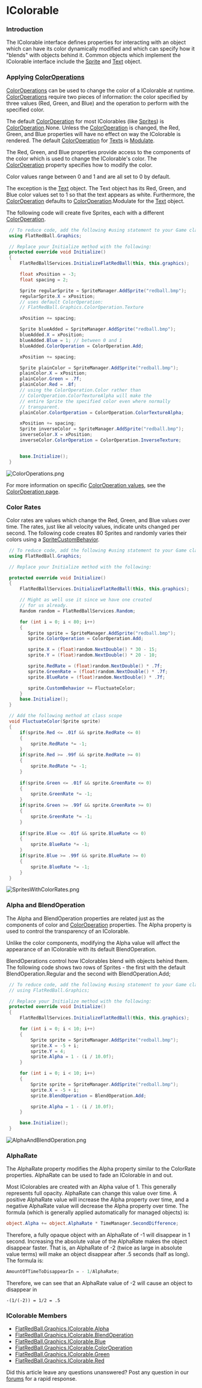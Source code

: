 # IColorable

### Introduction

The IColorable interface defines properties for interacting with an object which can have its color dynamically modified and which can specify how it "blends" with objects behind it. Common objects which implement the IColorable interface include the [Sprite](../../../../frb/docs/index.php) and [Text](../../../../frb/docs/index.php) object.

### Applying [ColorOperations](../../../../frb/docs/index.php)

[ColorOperations](../../../../frb/docs/index.php) can be used to change the color of a IColorable at runtime. [ColorOperations](../../../../frb/docs/index.php) require two pieces of information: the color specified by three values (Red, Green, and Blue) and the operation to perform with the specified color.

The default [ColorOperation](../../../../frb/docs/index.php) for most IColorables (like [Sprites](../../../../frb/docs/index.php)) is [ColorOperation](../../../../frb/docs/index.php).None. Unless the [ColorOperation](../../../../frb/docs/index.php) is changed, the Red, Green, and Blue properties will have no effect on way the IColorable is rendered. The default [ColorOperation](../../../../frb/docs/index.php) for [Texts](../../../../frb/docs/index.php) is [Modulate](../../../../frb/docs/index.php).

The Red, Green, and Blue properties provide access to the components of the color which is used to change the IColorable's color. The [ColorOperation](../../../../frb/docs/index.php) property specifies how to modify the color.

Color values range between 0 and 1 and are all set to 0 by default.

The exception is the [Text](../../../../frb/docs/index.php) object. The Text object has its Red, Green, and Blue color values set to 1 so that the text appears as white. Furthermore, the [ColorOperation](../../../../frb/docs/index.php) defaults to [ColorOperation](../../../../frb/docs/index.php).Modulate for the [Text](../../../../frb/docs/index.php) object.

The following code will create five Sprites, each with a different [ColorOperation](../../../../frb/docs/index.php).

```csharp
 // To reduce code, add the following #using statement to your Game class
 using FlatRedBall.Graphics;

 // Replace your Initialize method with the following:
 protected override void Initialize()
 {
     FlatRedBallServices.InitializeFlatRedBall(this, this.graphics);

     float xPosition = -3;
     float spacing = 2;

     Sprite regularSprite = SpriteManager.AddSprite("redball.bmp");
     regularSprite.X = xPosition;
     // uses default ColorOperation:
     // FlatRedBall.Graphics.ColorOperation.Texture

     xPosition += spacing;

     Sprite blueAdded = SpriteManager.AddSprite("redball.bmp");
     blueAdded.X = xPosition;
     blueAdded.Blue = 1; // between 0 and 1
     blueAdded.ColorOperation = ColorOperation.Add;

     xPosition += spacing;

     Sprite plainColor = SpriteManager.AddSprite("redball.bmp");
     plainColor.X = xPosition;
     plainColor.Green = .7f;
     plainColor.Red = .8f;
     // using the ColorOperation.Color rather than
     // ColorOperation.ColorTextureAlpha will make the
     // entire Sprite the specified color even where normally
     // transparent.
     plainColor.ColorOperation = ColorOperation.ColorTextureAlpha;

     xPosition += spacing;
     Sprite inverseColor = SpriteManager.AddSprite("redball.bmp");
     inverseColor.X = xPosition;
     inverseColor.ColorOperation = ColorOperation.InverseTexture;


     base.Initialize();
 }
```

![ColorOperations.png](../../../../media/migrated\_media-ColorOperations.png)

For more information on specific [ColorOperation values](../../../../frb/docs/index.php), see the [ColorOperation page](../../../../frb/docs/index.php).

### Color Rates

Color rates are values which change the Red, Green, and Blue values over time. The rates, just like all velocity values, indicate units changed per second. The following code creates 80 Sprites and randomly varies their colors using a [SpriteCustomBehavior](../../../../frb/docs/index.php).

```csharp
 // To reduce code, add the following #using statement to your Game class
 using FlatRedBall.Graphics;

 // Replace your Initialize method with the following:

 protected override void Initialize()
 {
     FlatRedBallServices.InitializeFlatRedBall(this, this.graphics);

     // Might as well use it since we have one created
     // for us already.
     Random random = FlatRedBallServices.Random;

     for (int i = 0; i < 80; i++)
     {
        Sprite sprite = SpriteManager.AddSprite("redball.bmp");
        sprite.ColorOperation = ColorOperation.Add;

        sprite.X = (float)random.NextDouble() * 30 - 15;
        sprite.Y = (float)random.NextDouble() * 20 - 10;

        sprite.RedRate = (float)random.NextDouble() * .7f;
        sprite.GreenRate = (float)random.NextDouble() * .7f;
        sprite.BlueRate = (float)random.NextDouble() * .7f;

        sprite.CustomBehavior += FluctuateColor;
     }
     base.Initialize();
 }

 // Add the following method at class scope
 void FluctuateColor(Sprite sprite)
 {
     if(sprite.Red <= .01f && sprite.RedRate <= 0)
     {
         sprite.RedRate *= -1;
     }
     if(sprite.Red >= .99f && sprite.RedRate >= 0)
     {
         sprite.RedRate *= -1;
     }
 
     if(sprite.Green <= .01f && sprite.GreenRate <= 0)
     {
         sprite.GreenRate *= -1;
     }
     if(sprite.Green >= .99f && sprite.GreenRate >= 0)
     {
         sprite.GreenRate *= -1;
     }
 
     if(sprite.Blue <= .01f && sprite.BlueRate <= 0)
     {
         sprite.BlueRate *= -1;
     }
     if(sprite.Blue >= .99f && sprite.BlueRate >= 0)
     {
         sprite.BlueRate *= -1;
     }
 }
```

![SpritesWithColorRates.png](../../../../media/migrated\_media-SpritesWithColorRates.png)

### Alpha and BlendOperation

The Alpha and BlendOperation properties are related just as the components of color and [ColorOperation](../../../../frb/docs/index.php) properties. The Alpha property is used to control the transparency of an IColorable.

Unlike the color components, modifying the Alpha value will affect the appearance of an IColorable with its default BlendOperation.

BlendOperations control how IColorables blend with objects behind them. The following code shows two rows of Sprites - the first with the default BlendOperation.Regular and the second with BlendOperation.Add;

```csharp
 // To reduce code, add the following #using statement to your Game class
 // using FlatRedBall.Graphics;

 // Replace your Initialize method with the following:
 protected override void Initialize()
 {
     FlatRedBallServices.InitializeFlatRedBall(this, this.graphics);

     for (int i = 0; i < 10; i++)
     {
         Sprite sprite = SpriteManager.AddSprite("redball.bmp");
         sprite.X = -5 + i;
         sprite.Y = 4;
         sprite.Alpha = 1 - (i / 10.0f);
     }

     for (int i = 0; i < 10; i++)
     {
         Sprite sprite = SpriteManager.AddSprite("redball.bmp");
         sprite.X = -5 + i;
         sprite.BlendOperation = BlendOperation.Add;

         sprite.Alpha = 1 - (i / 10.0f);
     }

     base.Initialize();
 }
```

![AlphaAndBlendOperation.png](../../../../media/migrated\_media-AlphaAndBlendOperation.png)

### AlphaRate

The AlphaRate property modifies the Alpha property similar to the ColorRate properties. AlphaRate can be used to fade an IColorable in and out.

Most IColorables are created with an Alpha value of 1. This generally represents full opacity. AlphaRate can change this value over time. A positive AlphaRate value will increase the Alpha property over time, and a negative AlphaRate value will decrease the Alpha property over time. The formula (which is generally applied automatically for managed objects) is:

```csharp
object.Alpha += object.AlphaRate * TimeManager.SecondDifference;
```

Therefore, a fully opaque object with an AlphaRate of -1 will disappear in 1 second. Increasing the absolute value of the AlphaRate makes the object disappear faster. That is, an AlphaRate of -2 (twice as large in absolute value terms) will make an object disappear after .5 seconds (half as long). The formula is:

```csharp
AmountOfTimeToDisappearIn = - 1/AlphaRate;
```

Therefore, we can see that an AlphaRate value of -2 will cause an object to disappear in

```
-(1/(-2)) = 1/2 = .5
```

### IColorable Members

* [FlatRedBall.Graphics.IColorable.Alpha](../../../../frb/docs/index.php)
* [FlatRedBall.Graphics.IColorable.BlendOperation](../../../../frb/docs/index.php)
* [FlatRedBall.Graphics.IColorable.Blue](../../../../frb/docs/index.php)
* [FlatRedBall.Graphics.IColorable.ColorOperation](../../../../frb/docs/index.php)
* [FlatRedBall.Graphics.IColorable.Green](../../../../frb/docs/index.php)
* [FlatRedBall.Graphics.IColorable.Red](../../../../frb/docs/index.php)

Did this article leave any questions unanswered? Post any question in our [forums](../../../../frb/forum.md) for a rapid response.
